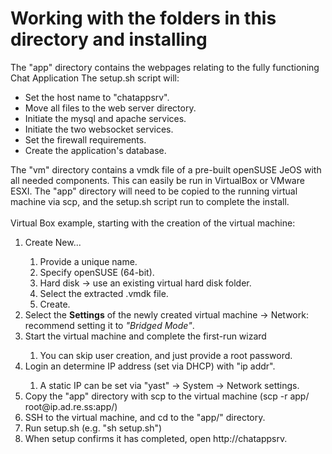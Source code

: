 # Working with the folders in this directory and installing

The "app" directory contains the webpages relating to the fully functioning Chat Application
The setup.sh script will:
<ul>
    <li> Set the host name to "chatappsrv".</li>
    <li> Move all files to the web server directory.</li>
    <li> Initiate the mysql and apache services.</li>
    <li> Initiate the two websocket services.</li>
    <li> Set the firewall requirements.</li>
    <li> Create the application's database.</li>
</ul>
The "vm" directory contains a vmdk file of a pre-built openSUSE JeOS with all needed components.
This can easily be run in VirtualBox or VMware ESXI.
The "app" directory will need to be copied to the running virtual machine via scp, and the setup.sh script run to complete the install.
<br><br>
Virtual Box example, starting with the creation of the virtual machine:
<ol>
  <li> Create New...  </li>
    <ol>
    <li> Provide a unique name. </li>
    <li>Specify openSUSE (64-bit). </li>
    <li> Hard disk -> use an existing virtual hard disk folder. </li>
    <li> Select the extracted .vmdk file. </li>
    <li> Create. </li>
    </ol>
  <li> Select the <b>Settings</b> of the newly created virtual machine -> Network: recommend setting it to <i>"Bridged Mode"</i>.
  <li> Start the virtual machine and complete the first-run wizard  </li>
    <ol><li> You can skip user creation, and just provide a root password.  </li></ol>
  <li> Login an determine IP address (set via DHCP) with "ip addr".  </li>
    <ol><li> A static IP can be set via "yast" -> System -> Network settings. </li></ol>
  <li> Copy the "app" directory with scp to the virtual machine (scp -r app/ root@ip.ad.re.ss:app/) </li>
  <li> SSH to the virtual machine, and cd to the "app/" directory. </li>
  <li> Run setup.sh (e.g. "sh setup.sh") </li>
  <li> When setup confirms it has completed, open http://chatappsrv. </li>
</ol>
